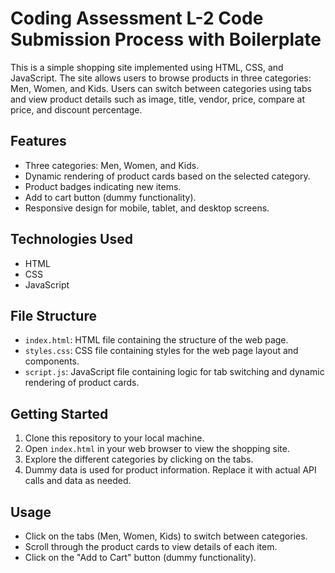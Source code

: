 # Coding Assessment L-2 Code Submission Process with Boilerplate

This is a simple shopping site implemented using HTML, CSS, and JavaScript. The site allows users to browse products in three categories: Men, Women, and Kids. Users can switch between categories using tabs and view product details such as image, title, vendor, price, compare at price, and discount percentage.

## Features

- Three categories: Men, Women, and Kids.
- Dynamic rendering of product cards based on the selected category.
- Product badges indicating new items.
- Add to cart button (dummy functionality).
- Responsive design for mobile, tablet, and desktop screens.

## Technologies Used

- HTML
- CSS
- JavaScript

## File Structure

- `index.html`: HTML file containing the structure of the web page.
- `styles.css`: CSS file containing styles for the web page layout and components.
- `script.js`: JavaScript file containing logic for tab switching and dynamic rendering of product cards.

## Getting Started

1. Clone this repository to your local machine.
2. Open `index.html` in your web browser to view the shopping site.
3. Explore the different categories by clicking on the tabs.
4. Dummy data is used for product information. Replace it with actual API calls and data as needed.

## Usage

- Click on the tabs (Men, Women, Kids) to switch between categories.
- Scroll through the product cards to view details of each item.
- Click on the "Add to Cart" button (dummy functionality).

